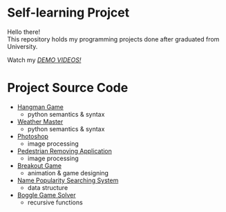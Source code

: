 # Self-learning Projcet
Hello there!\
This repository holds my programming projects done after graduated from University.

Watch my *[DEMO VIDEOS!](https://drive.google.com/drive/folders/1fXZnYirYo81jD-HSoIE2B1Kag5tSpn53?usp=share_link)*

# Project Source Code
- [Hangman Game](https://drive.google.com/file/d/1iStcdXJ-ITxxbj0wocCwSeKECRoWxyBL/view?usp=share_link)
  - python semantics & syntax
- [Weather Master](https://drive.google.com/file/d/1EBlQnm4hZbe_7VCClUlTbdtv3z6ZQX1y/view?usp=share_link)
  - python semantics & syntax
- [Photoshop](https://drive.google.com/file/d/1SgbBVWTnFg77WUomVAnmF7KzQmuwWacb/view?usp=share_link)
  - image processing
- [Pedestrian Removing Application](https://drive.google.com/file/d/1ZqOkKzXoUZdwokI9PYpIWrU1XRV6gmK4/view?usp=share_link)
  - image processing
- [Breakout Game](https://drive.google.com/file/d/1d_zQrhGpd3KfMfck8IQl_K-9uC2xDTQm/view?usp=share_link)
  - animation & game designing
- [Name Popularity Searching System](https://drive.google.com/file/d/13TpIcLsQ_obakrziozEBoUPswaFXDvd5/view?usp=share_link)
  - data structure
- [Boggle Game Solver](https://drive.google.com/file/d/1HNX35R1FDLkw4aKyENVFg3xASgvGjNMN/view?usp=share_link)
  - recursive functions
